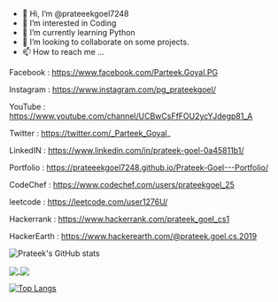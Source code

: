 - 👋 Hi, I’m @prateeekgoel7248
- 👀 I’m interested in Coding
- 🌱 I’m currently learning Python
- 💞️ I’m looking to collaborate on some projects.
- 📫 How to reach me ...

Facebook : https://www.facebook.com/Parteek.Goyal.PG

Instagram : https://www.instagram.com/pg_prateekgoel/

YouTube : https://www.youtube.com/channel/UCBwCsFfFOU2ycYJdegp81_A

Twitter : https://twitter.com/_Parteek_Goyal_

LinkedIN : https://www.linkedin.com/in/prateek-goel-0a45811b1/

Portfolio : https://prateeekgoel7248.github.io/Prateek-Goel---Portfolio/

CodeChef : https://www.codechef.com/users/prateekgoel_25

leetcode : https://leetcode.com/user1276U/

Hackerrank : https://www.hackerrank.com/prateek_goel_cs1

HackerEarth : https://www.hackerearth.com/@prateek.goel.cs.2019

<!-- [![Prateeek's GitHub stats](https://github-readme-stats.vercel.app/api?username=prateeekgoel7248)](https://github.com/prateeekgoel728/github-readme-stats) -->


<!-- ![Prateeek's GitHub stats](https://github-readme-stats.vercel.app/api?username=prateeekgoel7248&count_private=true) -->

<!-- ![Prateeek's GitHub stats](https://github-readme-stats.vercel.app/api?username=prateeekgoel7248&show_icons=true) -->

![Prateek's GitHub stats](https://github-readme-stats.vercel.app/api?username=prateeekgoel7248&show_icons=true&theme=radical)

<!-- [![Readme Card](https://github-readme-stats.vercel.app/api/pin/?username=prateeekgoel7248&repo=YouTube-Video-Downloader)](https://github.com/prateeekgoel7248/YouTube-Video-Downloader) -->

<a href="https://github.com/prateeekgoel7248/YouTube-Video-Downloader">
  <img align="center" src="https://github-readme-stats.vercel.app/api/pin/?username=prateeekgoel7248&repo=YouTube-Video-Downloader" />
</a>
<a href="https://github.com/prateeekgoel7248/Android_Studio">
  <img align="center" src="https://github-readme-stats.vercel.app/api/pin/?username=prateeekgoel7248&repo=Android_Studio" />
</a>

[![Top Langs](https://github-readme-stats.vercel.app/api/top-langs/?username=prateeekgoel7248)](https://github.com/prateeekgoel7248)

<!---
prateeekgoel7248/prateeekgoel7248 is a ✨ special ✨ repository because its `README.md` (this file) appears on your GitHub profile.
You can click the Preview link to take a look at your changes.
--->
